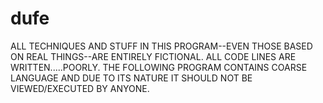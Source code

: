 # dufe

ALL TECHNIQUES AND STUFF IN THIS PROGRAM--EVEN THOSE BASED ON REAL THINGS--ARE
ENTIRELY FICTIONAL. ALL CODE LINES ARE WRITTEN.....POORLY. THE
FOLLOWING PROGRAM CONTAINS COARSE LANGUAGE AND DUE TO ITS NATURE IT SHOULD NOT
BE VIEWED/EXECUTED BY ANYONE.
